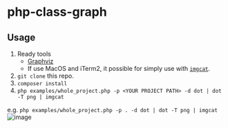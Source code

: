 # php-class-graph

## Usage

1. Ready tools
    - [Graphviz](https://graphviz.gitlab.io/download/)
    - If use MacOS and iTerm2, it possible for simply use with [`imgcat`](https://www.iterm2.com/documentation-images.html).
1. `git clone` this repo.
1. `composer install`
1. `php examples/whole_project.php -p <YOUR PROJECT PATH> -d dot | dot -T png | imgcat`

e.g. `php examples/whole_project.php -p . -d dot | dot -T png | imgcat`
![image](https://user-images.githubusercontent.com/1658147/76247220-87b0c180-6282-11ea-8cb5-eb84288f3508.png)




